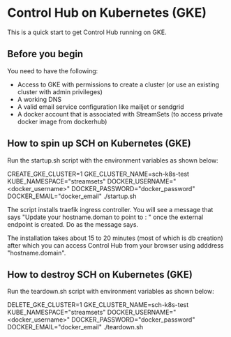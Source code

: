 # Control Hub on Kubernetes (GKE)

This is a quick start to get Control Hub running on GKE.

## Before you begin

You need to have the following:

- Access to GKE with permissions to create a cluster (or use an existing cluster with admin privileges)
- A working DNS
- A valid email service configuration like mailjet or sendgrid
- A docker account that is associated with StreamSets (to access private docker image from dockerhub)

## How to spin up SCH on Kubernetes (GKE)
Run the startup.sh script with the environment variables as shown below:

CREATE_GKE_CLUSTER=1 GKE_CLUSTER_NAME=sch-k8s-test KUBE_NAMESPACE="streamsets" DOCKER_USERNAME="<docker_username>" DOCKER_PASSWORD="docker_password" DOCKER_EMAIL="docker_email" ./startup.sh

The script installs traefik ingress controller. You will see a message that says "Update your hostname.doman to point to : <ip>" once the external endpoint is created. Do as the message says.
  
The installation takes about 15 to 20 minutes (most of which is db creation) after which you can access Control Hub from your browser using adddress "hostname.domain".

## How to destroy SCH on Kubernetes (GKE)
Run the teardown.sh script with environment variables as shown below:

DELETE_GKE_CLUSTER=1 GKE_CLUSTER_NAME=sch-k8s-test KUBE_NAMESPACE="streamsets" DOCKER_USERNAME="<docker_username>" DOCKER_PASSWORD="docker_password" DOCKER_EMAIL="docker_email" ./teardown.sh

